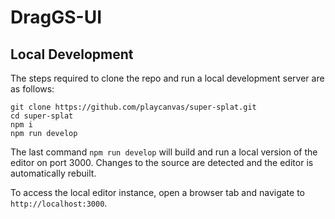 # DragGS-UI

## Local Development

The steps required to clone the repo and run a local development server are as follows:
```
git clone https://github.com/playcanvas/super-splat.git
cd super-splat
npm i
npm run develop
```

The last command `npm run develop` will build and run a local version of the editor on port 3000. Changes to the source are detected and the editor is automatically rebuilt.

To access the local editor instance, open a browser tab and navigate to `http://localhost:3000`.
